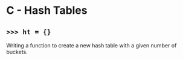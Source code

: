 # C - Hash Tables

## `>>> ht = {}`
Writing a function to create a new hash table with a given number of buckets.
